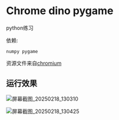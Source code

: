 # Chrome dino pygame

python练习

依赖:

```numpy pygame```

资源文件来自[chromium](https://github.com/chromium/chromium)

## 运行效果

![屏幕截图_20250218_130310](https://github.com/user-attachments/assets/e861c933-1d06-4d9d-acaf-c9f2d8302b71)

![屏幕截图_20250218_130425](https://github.com/user-attachments/assets/398688b8-4d0f-4063-967f-4ae11d4e8acc)
